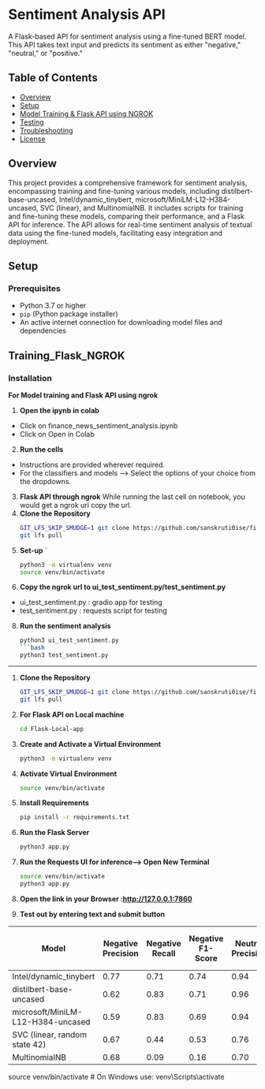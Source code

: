 # Sentiment Analysis API

A Flask-based API for sentiment analysis using a fine-tuned BERT model. This API takes text input and predicts its sentiment as either "negative," "neutral," or "positive."

## Table of Contents

- [Overview](#overview)
- [Setup](#setup)
- [Model Training & Flask API using NGROK](#Training_Flask_NGROK)
- [Testing](#testing)
- [Troubleshooting](#troubleshooting)
- [License](#license)

## Overview

This project provides a comprehensive framework for sentiment analysis, encompassing training and fine-tuning various models, including distilbert-base-uncased, Intel/dynamic_tinybert, microsoft/MiniLM-L12-H384-uncased, SVC (linear), and MultinomialNB. It includes scripts for training and fine-tuning these models, comparing their performance, and a Flask API for inference. The API allows for real-time sentiment analysis of textual data using the fine-tuned models, facilitating easy integration and deployment.

## Setup

### Prerequisites

- Python 3.7 or higher
- `pip` (Python package installer)
- An active internet connection for downloading model files and dependencies
  
## Training_Flask_NGROK
### Installation
**For Model training and Flask API using ngrok**
1. **Open the ipynb in colab**
* Click on finance_news_sentiment_analysis.ipynb
* Click on Open in Colab
2. **Run the cells**
* Instructions are provided wherever required.
* For the classifiers and models --> Select the options of your choice from the dropdowns.
3. **Flask API through ngrok**
   While running the last cell on notebook, you would get a ngrok url copy the url.
4. **Clone the Repository**
   ```bash
   GIT_LFS_SKIP_SMUDGE=1 git clone https://github.com/sanskruti0ise/fin_news_sentiment.git
   git lfs pull
5. **Set-up** `
   ```bash
   python3 -m virtualenv venv
   source venv/bin/activate
7. **Copy the ngrok url to ui_test_sentiment.py/test_sentiment.py**
* ui_test_sentiment.py : gradio app for testing
* test_sentiment.py : requests script for testing
8. **Run the sentiment analysis**
   ```bash
   python3 ui_test_sentiment.py
   ```bash
   python3 test_sentiment.py
---------------------------------------------------------------------------------
1. **Clone the Repository**

   ```bash
   GIT_LFS_SKIP_SMUDGE=1 git clone https://github.com/sanskruti0ise/fin_news_sentiment.git
   git lfs pull
2.  **For Flask API on Local machine**
   
    ```bash
    cd Flask-Local-app
3.  **Create and Activate a Virtual Environment**

    ```bash
    python3 -m virtualenv venv

4. **Activate Virtual Environment**

   ```bash
   source venv/bin/activate
5. **Install Requirements**

   ```bash
   pip install -r requirements.txt
6. **Run the Flask Server**

   ```bash
   python3 app.py
7. **Run the Requests UI for inference--> Open New Terminal**

   ```bash
   source venv/bin/activate
   python3 app.py
8. **Open the link in your Browser :http://127.0.0.1:7860**
9. **Test out by entering text and submit button**

| Model                               | Negative Precision | Negative Recall | Negative F1-Score | Neutral Precision | Neutral Recall | Neutral F1-Score | Positive Precision | Positive Recall | Positive F1-Score | Accuracy | Macro Avg Precision | Macro Avg Recall | Macro Avg F1-Score | Weighted Avg Precision | Weighted Avg Recall | Weighted Avg F1-Score |
|-------------------------------------|--------------------|-----------------|-------------------|-------------------|----------------|------------------|--------------------|-----------------|-------------------|----------|---------------------|------------------|--------------------|----------------------|---------------------|----------------------|
| Intel/dynamic_tinybert              | 0.77               | 0.71            | 0.74              | 0.94              | 0.80           | 0.87             | 0.69               | 0.93            | 0.79              | 0.83     | 0.80                | 0.81             | 0.80               | 0.85                 | 0.83                | 0.83                 |
| distilbert-base-uncased             | 0.62               | 0.83            | 0.71              | 0.96              | 0.73           | 0.83             | 0.69               | 0.93            | 0.79              | 0.80     | 0.76                | 0.83             | 0.78               | 0.84                 | 0.80                | 0.80                 |
| microsoft/MiniLM-L12-H384-uncased   | 0.59               | 0.83            | 0.69              | 0.94              | 0.77           | 0.84             | 0.73               | 0.87            | 0.79              | 0.80     | 0.75                | 0.82             | 0.78               | 0.83                 | 0.80                | 0.81                 |
| SVC (linear, random state 42)       | 0.67               | 0.44            | 0.53              | 0.76              | 0.92           | 0.83             | 0.69               | 0.48            | 0.56              | 0.74     | 0.71                | 0.61             | 0.64               | 0.73                 | 0.74                | 0.72                 |
| MultinomialNB                       | 0.68               | 0.09            | 0.16              | 0.70              | 0.96           | 0.81             | 0.66               | 0.36            | 0.46              | 0.69     | 0.68                | 0.47             | 0.48               | 0.68                 | 0.69                | 0.64                 |

   source venv/bin/activate  # On Windows use: venv\Scripts\activate

   
